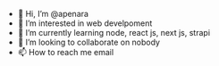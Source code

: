 - 👋 Hi, I’m @apenara
- 👀 I’m interested in web develpoment
- 🌱 I’m currently learning node, react js, next js, strapi
- 💞️ I’m looking to collaborate on nobody
- 📫 How to reach me email

<!---
apenara/apenara is a ✨ special ✨ repository because its `README.md` (this file) appears on your GitHub profile.
You can click the Preview link to take a look at your changes.
--->
